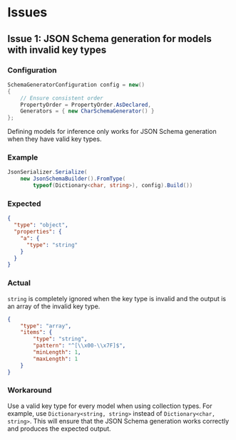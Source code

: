 # Issues

## Issue 1: JSON Schema generation for models with invalid key types
### Configuration
```csharp
SchemaGeneratorConfiguration config = new()
{
    // Ensure consistent order
    PropertyOrder = PropertyOrder.AsDeclared,
    Generators = { new CharSchemaGenerator() }
};
```

Defining models for inference only works for JSON Schema generation when they have valid key types.
### Example
```csharp
JsonSerializer.Serialize(
    new JsonSchemaBuilder().FromType(
        typeof(Dictionary<char, string>), config).Build())
```
### Expected
```json
{
  "type": "object",
  "properties": {
    "a": {
      "type": "string"
    }
  }
}
```
### Actual
`string` is completely ignored when the key type is invalid and the output is an array of the invalid key type.
```json
{
    "type": "array",
    "items": {
        "type": "string",
        "pattern": "^[\\x00-\\x7F]$",
        "minLength": 1,
        "maxLength": 1
    }
}
```

### Workaround
Use a valid key type for every model when using collection types. For example, use `Dictionary<string, string>` instead of `Dictionary<char, string>`. This will ensure that the JSON Schema generation works correctly and produces the expected output.